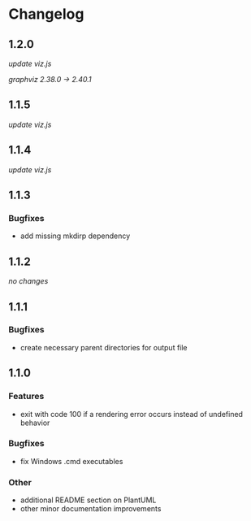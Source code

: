 # Changelog


## 1.2.0
_update viz.js_

_graphviz 2.38.0 -> 2.40.1_

## 1.1.5
_update viz.js_


## 1.1.4
_update viz.js_


## 1.1.3

### Bugfixes
* add missing mkdirp dependency


## 1.1.2

_no changes_


## 1.1.1

### Bugfixes

* create necessary parent directories for output file


## 1.1.0

### Features

* exit with code 100 if a rendering error occurs instead of undefined behavior

### Bugfixes

* fix Windows .cmd executables

### Other

* additional README section on PlantUML
* other minor documentation improvements
